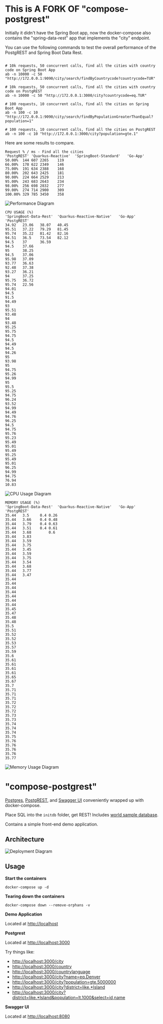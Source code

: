 This is A FORK OF "compose-postgrest"
=================

Initially it didn't have the Spring Boot app, now the docker-compose also contains the "spring-data-rest" app that implements the "city" endpoint.

You can use the following commands to test the overall performance of the PostgREST and Spring Boot Data Rest.


```

# 10k requests, 50 concurrent calls, find all the cities with country code on Spring Boot App
ab -n 10000 -c 50 "http://172.0.0.1:9090/city/search/findByCountrycode?countrycode=TUR"

# 10k requests, 50 concurrent calls, find all the cities with country code on PostgREST
ab -n 10000 -c 50 "http://172.0.0.1:3000/city?countrycode=eq.TUR"

# 100 requests, 10 concurrent calls, find all the cities on Spring Boot App
ab -n 100 -c 10 "http://172.0.0.1:9090/city/search/findByPopulationGreaterThanEqual?population=1"

# 100 requests, 10 concurrent calls, find all the cities on PostgREST
ab -n 100 -c 10 "http://172.0.0.1:3000/city?population=gte.1"
```


Here are some results to compare.

```
Request % / ms - Find all the cities
'PostgREST'	'Quarkus-Reactive'	'SpringBoot-Standard'	'Go-App'
50.00%	144	607	2265	119
66.00%	178	622	2349	146
75.00%	191	634	2388	168
80.00%	202	643	2425	181
90.00%	224	664	2529	213
95.00%	243	683	2643	234
98.00%	256	698	2832	277
99.00%	274	714	2900	309
100.00%	329	785	3450	358
```
![Performance Diagram](diagrams/app-performances.png)


```
CPU USAGE (%)
'SpringBoot-Data-Rest'	'Quarkus-Reactive-Native'	'Go-App'	'PostgREST'
34.92	23.06	38.07	40.45
95.51	37.22	79.29	81.45
95.74	35.22	81.42	82.16
94.51	36.5	73.54	82.12
94.5	37		36.59
94.5	37.66		
95  	38.25		
94.5	37.06		
95.98	37.09		
93.77	36.63		
92.48	37.38		
93.27	36.21		
94  	37.25		
95.75	36.72		
95.74	22.56		
94.01			
94.5			
91.5			
94.49			
93			
95.51			
93.48			
94			
93.48			
95.25			
95.75			
94.75			
94.5			
94.49			
94.5			
94.26			
95			
93.98			
95			
94.75			
95.26			
94.99			
95			
95.5			
95.25			
94.75			
96.24			
93.52			
94.99			
94.49			
94.76			
96.25			
94.5			
94.75			
95.76			
95.23			
95.49			
95.01			
95.49			
95.25			
95.49			
95.01			
96.25			
94.99			
94.75			
76.94			
10.83			
```
![CPU Usage Diagram](diagrams/cpu-usage.png)


```
MEMORY USAGE (%)
'SpringBoot-Data-Rest'	'Quarkus-Reactive-Native'	'Go-App'	'PostgREST'
35.44	3.5 	0.4	0.26
35.44	3.66	0.4	0.48
35.44	3.79	0.4	0.63
35.44	3.51	0.4	0.61
35.44	3.68		0.6
35.44	3.83		
35.44	3.59		
35.44	3.75		
35.44	3.45		
35.44	3.59		
35.44	3.75		
35.44	3.54		
35.44	3.68		
35.44	3.77		
35.44	3.47		
35.44			
35.44			
35.44			
35.44			
35.44			
35.44			
35.44			
35.45			
35.47			
35.48			
35.48			
35.5			
35.51			
35.52			
35.52			
35.53			
35.57			
35.59			
35.6			
35.61			
35.61			
35.61			
35.61			
35.65			
35.67			
35.7			
35.71			
35.71			
35.71			
35.72			
35.72			
35.72			
35.73			
35.73			
35.74			
35.74			
35.74			
35.75			
35.76			
35.76			
35.76			
35.76			
35.77			
```
![Memory Usage Diagram](diagrams/memory-usage.png)







"compose-postgrest"
=================

[Postgres](https://www.postgresql.org/), [PostgREST](https://github.com/begriffs/postgrest), and [Swagger UI](https://github.com/swagger-api/swagger-ui) conveniently wrapped up with docker-compose.

Place SQL into the `initdb` folder, get REST! 
Includes [world sample database](http://pgfoundry.org/projects/dbsamples/).

Contains a simple front-end  demo application.

Architecture
------------

![Deployment Diagram](diagrams/deployment-diagram.png)

Usage
-----

**Start the containers**

`docker-compose up -d`

**Tearing down the containers**

`docker-compose down --remove-orphans -v`

**Demo Application**

Located at [http://localhost](http://localhost)

**Postgrest**

Located at [http://localhost:3000](http://localhost:3000)

Try things like:
* [http://localhost:3000/city](http://localhost:3000/test)
* [http://localhost:3000/country](http://localhost:3000/country)
* [http://localhost:3000/countrylanguage](http://localhost:3000/countrylanguage)
* [http://localhost:3000/city?name=eq.Denver](http://localhost:3000/city?name=eq.Denver)
* [http://localhost:3000/city?population=gte.5000000](http://localhost:3000/city?population=gte.5000000)
* [http://localhost:3000/city?district=like.*Island](http://localhost:3000/city?district=like.*Island)
* [http://localhost:3000/city?district=like.*Island&population=lt.1000&select=id,name](http://localhost:3000/city?district=like.*Island&population=lt.1000&select=id,name)

**Swagger UI**

Located at [http://localhost:8080](http://localhost:8080)